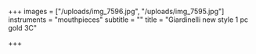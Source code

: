 +++
images = ["/uploads/img_7596.jpg", "/uploads/img_7595.jpg"]
instruments = "mouthpieces"
subtitle = ""
title = "Giardinelli new style 1 pc gold 3C"

+++
